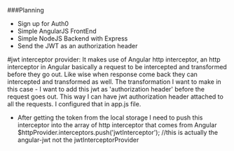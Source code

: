 ###Planning
* Sign up for Auth0
* Simple AngularJS FrontEnd
* Simple NodeJS Backend with Express
* Send the JWT as an authorization header

#jwt interceptor provider:
It makes use of Angular http interceptor, an http interceptor in Angular basically a request to be intercepted and transformed before they go out. Like wise when response come back they can intercepted and transformed as well. The transformation I want to make in this case -
I want to add this jwt as 'authorization header' before the request goes out. This way I can have jwt authorization header attached to all the requests.
I configured that in app.js file.
* After getting the token from the local storage I need to push this interceptor into the array of http interceptor that comes from Angular
$httpProvider.interceptors.push('jwtInterceptor'); //this is actually the angular-jwt not the jwtInterceptorProvider
